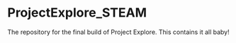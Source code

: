 # ProjectExplore_STEAM
The repository for the final build of Project Explore. This contains it all baby!

